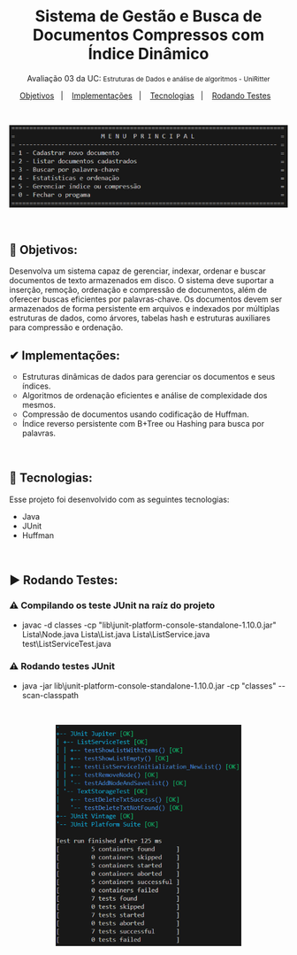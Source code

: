 <h1 align="center">Sistema de Gestão e Busca de Documentos Compressos com Índice Dinâmico</h1>
<p align="center">Avaliação 03 da UC: <small>Estruturas de Dados e análise de algoritmos - UniRitter</small></p>

<p align="center">
  <a href="#-objetivos">Objetivos</a>&nbsp;&nbsp;&nbsp;|&nbsp;&nbsp;&nbsp;
  <a href="#-implementacoes">Implementações</a>&nbsp;&nbsp;&nbsp;|&nbsp;&nbsp;&nbsp;
  <a href="#-tecnologias">Tecnologias</a>&nbsp;&nbsp;&nbsp;|&nbsp;&nbsp;&nbsp;
  <a href="#-testes">Rodando Testes</a>&nbsp;&nbsp;&nbsp;
</p>
<br>

<p align="center">
  <img src="./img/menu_principal.png" alt="Menu Principal do nosso sistema" width="600">
</p>
<br>


## 🚩 Objetivos:

Desenvolva um sistema capaz de gerenciar, indexar, ordenar e buscar documentos de
texto armazenados em disco. O sistema deve suportar a inserção, remoção, ordenação
e compressão de documentos, além de oferecer buscas eficientes por palavras-chave.
Os documentos devem ser armazenados de forma persistente em arquivos e indexados
por múltiplas estruturas de dados, como árvores, tabelas hash e estruturas auxiliares
para compressão e ordenação.
<br>


## ✔ Implementações:
<ul style="list-style-type: circle">
  <li>Estruturas dinâmicas de dados para gerenciar os documentos e seus índices.</li>
  <li>Algoritmos de ordenação eficientes e análise de complexidade dos mesmos.</li>
  <li>Compressão de documentos usando codificação de Huffman.</li>
  <li>Índice reverso persistente com B+Tree ou Hashing para busca por palavras.</li>
</ul>
<br>


## 🚀 Tecnologias:

Esse projeto foi desenvolvido com as seguintes tecnologias:

- Java
- JUnit
- Huffman
<br>

## ▶ Rodando Testes:

### ⚠ Compilando os teste JUnit na raíz do projeto
- javac -d classes -cp "lib\junit-platform-console-standalone-1.10.0.jar" Lista\Node.java Lista\List.java Lista\ListService.java test\ListServiceTest.java

### ⚠ Rodando testes JUnit
- java -jar lib\junit-platform-console-standalone-1.10.0.jar -cp "classes" --scan-classpath
<br>
<p align="center">
  <img src="./img/testes_junit.png" alt="Foto do resumo dos teste JUnit" height="400">
</p>
